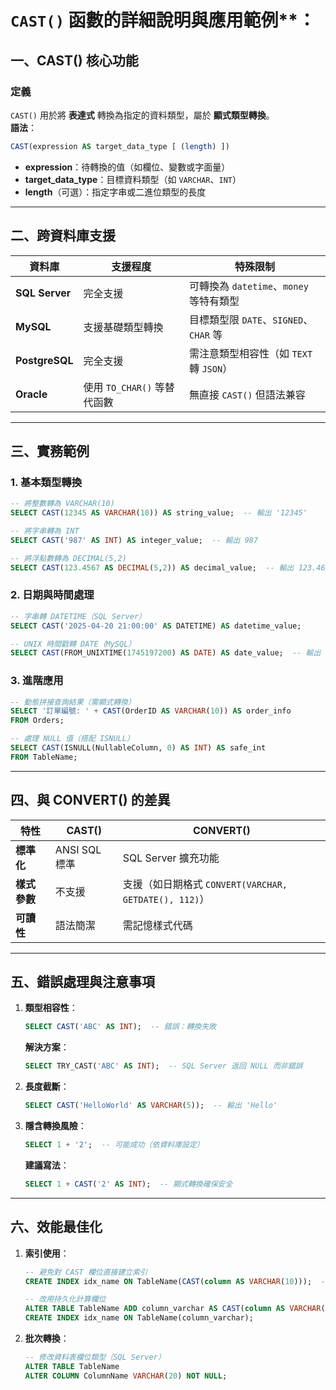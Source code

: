 # `CAST()` 函數的詳細說明與應用範例**：


## **一、CAST() 核心功能**
### **定義**  
`CAST()` 用於將 **表達式** 轉換為指定的資料類型，屬於 **顯式類型轉換**。  
**語法**：  
```sql
CAST(expression AS target_data_type [ (length) ])
```
- **expression**：待轉換的值（如欄位、變數或字面量）  
- **target_data_type**：目標資料類型（如 `VARCHAR`、`INT`）  
- **length**（可選）：指定字串或二進位類型的長度  

---

## **二、跨資料庫支援**
| 資料庫        | 支援程度 | 特殊限制 |  
|---------------|----------|----------|  
| **SQL Server** | 完全支援 | 可轉換為 `datetime`、`money` 等特有類型 |  
| **MySQL**      | 支援基礎類型轉換 | 目標類型限 `DATE`、`SIGNED`、`CHAR` 等 |  
| **PostgreSQL** | 完全支援 | 需注意類型相容性（如 `TEXT` 轉 `JSON`） |  
| **Oracle**     | 使用 `TO_CHAR()` 等替代函數 | 無直接 `CAST()` 但語法兼容 |  

---

## **三、實務範例**
### **1. 基本類型轉換**
```sql
-- 將整數轉為 VARCHAR(10)
SELECT CAST(12345 AS VARCHAR(10)) AS string_value;  -- 輸出 '12345'

-- 將字串轉為 INT
SELECT CAST('987' AS INT) AS integer_value;  -- 輸出 987

-- 將浮點數轉為 DECIMAL(5,2)
SELECT CAST(123.4567 AS DECIMAL(5,2)) AS decimal_value;  -- 輸出 123.46
```

### **2. 日期與時間處理**
```sql
-- 字串轉 DATETIME（SQL Server）
SELECT CAST('2025-04-20 21:00:00' AS DATETIME) AS datetime_value;

-- UNIX 時間戳轉 DATE（MySQL）
SELECT CAST(FROM_UNIXTIME(1745197200) AS DATE) AS date_value;  -- 輸出 '2025-04-20'
```

### **3. 進階應用**
```sql
-- 動態拼接查詢結果（需顯式轉換）
SELECT '訂單編號: ' + CAST(OrderID AS VARCHAR(10)) AS order_info 
FROM Orders;

-- 處理 NULL 值（搭配 ISNULL）
SELECT CAST(ISNULL(NullableColumn, 0) AS INT) AS safe_int 
FROM TableName;
```

---

## **四、與 CONVERT() 的差異**
| 特性          | CAST() | CONVERT() |  
|---------------|--------|-----------|  
| **標準化**    | ANSI SQL 標準 | SQL Server 擴充功能 |  
| **樣式參數**  | 不支援 | 支援（如日期格式 `CONVERT(VARCHAR, GETDATE(), 112)`） |  
| **可讀性**    | 語法簡潔 | 需記憶樣式代碼 |  

---

## **五、錯誤處理與注意事項**
1. **類型相容性**：  
   ```sql
   SELECT CAST('ABC' AS INT);  -- 錯誤：轉換失敗
   ```
   **解決方案**：  
   ```sql
   SELECT TRY_CAST('ABC' AS INT);  -- SQL Server 返回 NULL 而非錯誤
   ```

2. **長度截斷**：  
   ```sql
   SELECT CAST('HelloWorld' AS VARCHAR(5));  -- 輸出 'Hello'
   ```

3. **隱含轉換風險**：  
   ```sql
   SELECT 1 + '2';  -- 可能成功（依資料庫設定）
   ```
   **建議寫法**：  
   ```sql
   SELECT 1 + CAST('2' AS INT);  -- 顯式轉換確保安全
   ```

---

## **六、效能最佳化**
1. **索引使用**：  
   ```sql
   -- 避免對 CAST 欄位直接建立索引
   CREATE INDEX idx_name ON TableName(CAST(column AS VARCHAR(10)));  -- 不推薦

   -- 改用持久化計算欄位
   ALTER TABLE TableName ADD column_varchar AS CAST(column AS VARCHAR(10));
   CREATE INDEX idx_name ON TableName(column_varchar);
   ```

2. **批次轉換**：  
   ```sql
   -- 修改資料表欄位類型（SQL Server）
   ALTER TABLE TableName 
   ALTER COLUMN ColumnName VARCHAR(20) NOT NULL;
   ```